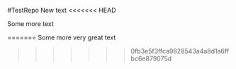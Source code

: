 #TestRepo
New text
<<<<<<< HEAD

Some more text

=======
Some more very great text
>>>>>>> 0fb3e5f3ffca9828543a4a8d1a6ffbc6e879075d
